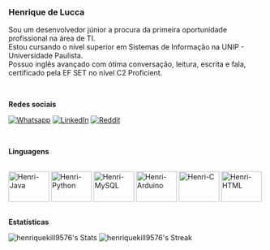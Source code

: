 ### Henrique de Lucca

Sou um desenvolvedor júnior a procura da primeira oportunidade profissional na área de TI.<br>
Estou cursando o nível superior em Sistemas de Informação na UNIP - Universidade Paulista.<br>
Possuo inglês avançado com ótima conversação, leitura, escrita e fala, certificado pela EF SET no nível C2 Proficient.
  
<br>

<strong>Redes sociais</strong>
  
<a href = "https://wa.me/5511993020552"> ![Whatsapp](https://img.shields.io/badge/Whatsapp-brightgreen?style=flat&logo=whatsapp&logoColor=white&labelColor=brightgreen&color=brightgreen)</a>
<a href = "https://www.linkedin.com/in/henrique-costa-ponte/"> ![LinkedIn](https://img.shields.io/badge/LinkedIn-blue?style=flat&logo=linkedin&logoColor=white&labelColor=blue&color=blue)</a>
<a href = "https://www.reddit.com/user/Henriquekill9576"> ![Reddit](https://img.shields.io/badge/Reddit-FF3A00?style=flat&logo=reddit&logoColor=white&labelColor=FF3A00&color=FF3A00)</a>

<br>

<strong>Linguagens</strong>

<div style="display: inline_block"><br>
  <img align="center" alt="Henri-Java" height="60" width="80" src="https://cdn.jsdelivr.net/gh/devicons/devicon/icons/java/java-original-wordmark.svg"/>
  <img align="center" alt="Henri-Python" height="60" width="80" src="https://cdn.jsdelivr.net/gh/devicons/devicon/icons/python/python-original-wordmark.svg"/>
  <img align="center" alt="Henri-MySQL" height="60" width="80" src="https://cdn.jsdelivr.net/gh/devicons/devicon/icons/mysql/mysql-original-wordmark.svg"/>
  <img align="center" alt="Henri-Arduino" height="60" width="80" src="https://cdn.jsdelivr.net/gh/devicons/devicon/icons/arduino/arduino-original-wordmark.svg"/>
  <img align="center" alt="Henri-C" height="60" width="80"src="https://cdn.jsdelivr.net/gh/devicons/devicon/icons/c/c-original.svg"/>
  <img align="center" alt="Henri-HTML" height="60" width="80"src="https://cdn.jsdelivr.net/gh/devicons/devicon/icons/html5/html5-original-wordmark.svg"/>
          
          
</div>         

<br>

<strong>Estatísticas</strong>

![henriquekill9576's Stats](https://github-readme-stats.vercel.app/api?username=henriquekill9576&theme=tokyonight&show_icons=true&hide_border=true&count_private=true)
![henriquekill9576's Streak](https://github-readme-streak-stats.herokuapp.com/?user=henriquekill9576&theme=tokyonight&hide_border=true)
